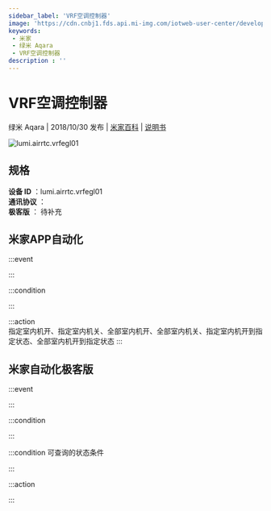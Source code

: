 ```yaml
---
sidebar_label: 'VRF空调控制器'
image: 'https://cdn.cnbj1.fds.api.mi-img.com/iotweb-user-center/developer_1679073307486aIiNv5mg.png?GalaxyAccessKeyId=AKVGLQWBOVIRQ3XLEW&Expires=9223372036854775807&Signature=/C+R8nRxvcusB10Wr1B7g/kKkyc='
keywords: 
 - 米家
 - 绿米 Aqara
 - VRF空调控制器
description : ''
---
```

# VRF空调控制器

绿米 Aqara | 2018/10/30 发布 | [米家百科](https://home.mi.com/webapp/content/baike/product/index.html?model=lumi.airrtc.vrfegl01) | [说明书](https://home.mi.com/views/introduction.html?model=lumi.airrtc.vrfegl01&region=cn)

![lumi.airrtc.vrfegl01](https://cdn.cnbj1.fds.api.mi-img.com/iotweb-user-center/developer_1679073307486aIiNv5mg.png?GalaxyAccessKeyId=AKVGLQWBOVIRQ3XLEW&Expires=9223372036854775807&Signature=/C+R8nRxvcusB10Wr1B7g/kKkyc=)

## 规格  
> 
**设备 ID** ：lumi.airrtc.vrfegl01  
**通讯协议** ：  
**极客版**  ： 待补充 


## 米家APP自动化  

:::event  

:::

:::condition  

:::

:::action   
指定室内机开、指定室内机关、全部室内机开、全部室内机关、指定室内机开到指定状态、全部室内机开到指定状态
:::

## 米家自动化极客版  

:::event  

:::

:::condition  

:::

:::condition 可查询的状态条件  

:::

:::action  

:::

        
